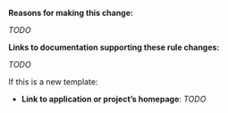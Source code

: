 **Reasons for making this change:**
<!-- Include your relationship to the project and what you expect to get from this change. -->

_TODO_

**Links to documentation supporting these rule changes:**

_TODO_

If this is a new template:

 - **Link to application or project’s homepage**: _TODO_
